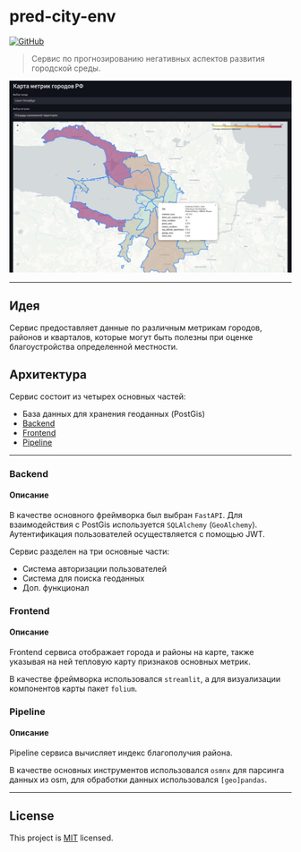 # pred-city-env
[![GitHub](https://img.shields.io/github/license/dsuhoi/pred-city-env)](https://github.com/dsuhoi/pred-city-env/blob/main/LICENSE)
>Сервис по прогнозированию негативных аспектов развития городской среды.
<img src="docs/images/main_page.jpg" width=800>

---
## Идея
Сервис предоставляет данные по различным метрикам городов, районов и кварталов,
которые могут быть полезны при оценке благоустройства определенной местности.

## Архитектура
Сервис состоит из четырех основных частей:
- База данных для хранения геоданных (PostGis)
- [Backend](#backend)
- [Frontend](#frontend)
- [Pipeline](#pipeline)
---
### Backend
#### Описание
В качестве основного фреймворка был выбран `FastAPI`. Для взаимодействия с
PostGis используется `SQLAlchemy` (`GeoAlchemy`). Аутентификация пользователей осуществляется с помощью JWT.

Сервис разделен на три основные части:
- Система авторизации пользователей
- Система для поиска геоданных
- Доп. функционал


### Frontend
#### Описание
Frontend сервиса отображает города и районы на карте,
также указывая на ней тепловую карту признаков основных метрик.

В качестве фреймворка использовался `streamlit`, а для визуализации компонентов
карты пакет `folium`.

### Pipeline
#### Описание
Pipeline сервиса вычисляет индекс благополучия района.

В качестве основных инструментов использовался `osmnx` для парсинга данных из osm, для обработки данных использовался `[geo]pandas`.

---

## License
This project is [MIT](https://github.com/dsuhoi/pred-city-env/blob/main/LICENSE) licensed.
